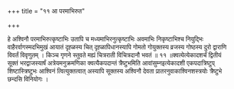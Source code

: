+++
title = "११ आ परमाभिरुत"

+++

हे अश्विनौ परमाभिरुत्कृष्टाभिः उतापि च मध्यमाभिरनुत्कृष्टाभिः अवमाभिः निकृष्टाभिश्च नियुद्भिः वाहैरर्वागस्मदभिमुखं आयातं दृह्ळस्य चित् दृह्ळापिधानस्यापि गोमतो गोयुक्तस्य व्रजस्य गोष्ठस्य दुरो द्वाराणि विवर्तं विवृणुतम् । किञ्च गृणने स्तुवते मह्यं चित्रराती विचित्रदानौ भवतं ॥ ११ ॥क्वत्येत्येकादशर्चं द्वितीयं सूक्तं भरद्वाजस्यार्षं अत्रेयमनुक्रमणिका क्वत्यैकपदान्तं त्रैष्टुभमिति आवांसुम्नइत्येकादशी एकपदात्रिष्टुप् शिष्टास्त्रिष्टुभः आश्विनं त्वित्युक्तत्वात् अस्यापि सूक्तस्य अश्विनौ देवता प्रातरनुवाकाश्विनशस्त्रयोः त्रैष्टुभे छन्दसि विनियोगः ।
